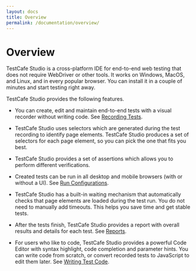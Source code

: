```yaml
---
layout: docs
title: Overview
permalink: /documentation/overview/
---
```

# Overview

TestCafe Studio is a cross-platform IDE for end-to-end web testing that does not require WebDriver or other tools. It works on Windows, MacOS, and Linux, and in every popular browser. You can install it in a couple of minutes and start testing right away.

TestCafe Studio provides the following features.

* You can create, edit and maintain end-to-end tests with a visual recorder without writing code. See [Recording Tests](../working-with-testcafe-studio/recording-tests.md).

* TestCafe Studio uses selectors which are generated during the test recording to identify page elements. TestCafe Studio produces a set of selectors for each page element, so you can pick the one that fits you best.

* TestCafe Studio provides a set of assertions which allows you to perform different verifications.

* Created tests can be run in all desktop and mobile browsers (with or without a UI). See [Run Configurations](working-with-testcafe-studio/running-tests.md#run-configurations).

* TestCafe Studio has a built-in waiting mechanism that automatically checks that page elements are loaded during the test run. You do not need to manually add timeouts. This helps you save time and get stable tests.

* After the tests finish, TestCafe Studio provides a report with overall results and details for each test. See [Reports](../working-with-testcafe-studio/reports.md).

* For users who like to code, TestCafe Studio provides a powerful Code Editor with syntax highlight, code completion and parameter hints. You can write code from scratch, or convert recorded tests to JavaScript to edit them later. See [Writing Test Code](working-with-testcafe-studio/writing-test-code.md).
